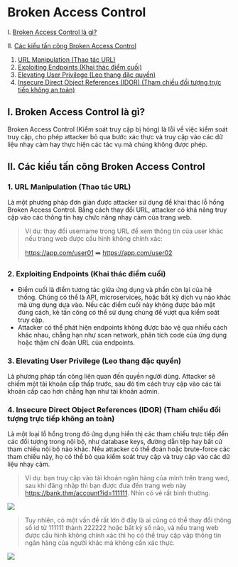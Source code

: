 # Broken Access Control
I. [Broken Access Control là gì?](#componentI)

II. [Các kiểu tấn công Broken Access Control](#componentII)
1. [URL Manipulation (Thao tác URL)](#component1) 
2. [Exploiting Endpoints (Khai thác điểm cuối)](#component2)
3. [Elevating User Privilege (Leo thang đặc quyền)](#component3)
4. [Insecure Direct Object References (IDOR) (Tham chiếu đối tượng trực tiếp không an toàn)](#component4)
## I. Broken Access Control là gì? <a name="componentI"></a>
Broken Access Control (Kiểm soát truy cập bị hỏng) là lỗi về việc kiểm soát truy cập, cho phép attacker bỏ qua bước xác thực và truy cập vào các dữ liệu nhạy cảm hay thực hiện các tác vụ mà chúng không được phép.
## II. Các kiểu tấn công Broken Access Control<a name="componentII"></a>
### 1. URL Manipulation (Thao tác URL)<a name="component1"></a>
Là một phương pháp đơn giản được attacker sử dụng để khai thác lỗ hổng Broken Access Control. Bằng cách thay đổi URL, attacker có khả năng truy cập vào các thông tin hay chức năng nhạy cảm của trang web.
> Ví dụ: thay đổi username trong URL để xem thông tin của user khác nếu trang web được cấu hình không chính xác:
> 
> https://app.com/user01 :arrow_right: https://app.com/user02
### 2. Exploiting Endpoints (Khai thác điểm cuối)<a name="component2"></a>
- Điểm cuối là điểm tương tác giữa ứng dụng và phần còn lại của hệ thống. Chúng có thể là API, microservices, hoặc bất kỳ dịch vụ nào khác mà ứng dụng dựa vào. Nếu các điểm cuối này không được bảo mật đúng cách, kẻ tấn công có thể sử dụng chúng để vượt qua kiểm soát truy cập.
- Attacker có thể phát hiện endpoints không được bảo vệ qua nhiều cách khác nhau, chẳng hạn như scan network, phân tích code của ứng dụng hoặc thậm chí đoán URL của endpoints.
### 3. Elevating User Privilege (Leo thang đặc quyền)<a name="component3"></a>
Là phương pháp tấn công liên quan đến quyền người dùng. Attacker sẽ chiếm một tài khoản cấp thấp trước, sau đó tìm cách truy cập vào các tài khoản cấp cao hơn chẳng hạn như tài khoản admin.
### 4. Insecure Direct Object References (IDOR) (Tham chiếu đối tượng trực tiếp không an toàn)<a name="component4"></a>
Là một loại lỗ hổng trong đó ứng dụng hiển thị các tham chiếu trực tiếp đến các đối tượng trong nội bộ, như database keys, đường dẫn tệp hay bất cứ tham chiếu nội bộ nào khác. Nếu attacker có thể đoán hoặc brute-force các tham chiếu này, họ có thể bỏ qua kiểm soát truy cập và truy cập vào các dữ liệu nhạy cảm.
> Ví dụ: bạn truy cập vào tài khoản ngân hàng của mình trên trang wed, sau khi đăng nhập thì bạn được đưa đến trang web này https://bank.thm/account?id=111111. Nhìn có vẻ rất bình thường.
> 
![](/img/1.png)
> 
> Tuy nhiên, có một vấn đề rất lớn ở đây là ai cũng có thể thay đổi thông số id từ 111111 thành 222222 hoặc bất kỳ số nào, và nếu trang web được cấu hình không chính xác thì họ có thể truy cập vàp thông tin ngân hàng của người khác mà không cần xác thực.
> 
![](/img/2.png)
